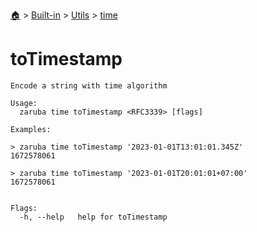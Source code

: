 <!--startTocHeader-->
[🏠](../../../README.md) > [Built-in](../../README.md) > [Utils](../README.md) > [time](README.md)
# toTimestamp
<!--endTocHeader-->

```
Encode a string with time algorithm

Usage:
  zaruba time toTimestamp <RFC3339> [flags]

Examples:

> zaruba time toTimestamp '2023-01-01T13:01:01.345Z'
1672578061

> zaruba time toTimestamp '2023-01-01T20:01:01+07:00'
1672578061


Flags:
  -h, --help   help for toTimestamp

```

<!--startTocSubtopic-->
<!--endTocSubtopic-->